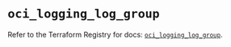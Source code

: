 # `oci_logging_log_group`

Refer to the Terraform Registry for docs: [`oci_logging_log_group`](https://registry.terraform.io/providers/oracle/oci/7.19.0/docs/resources/logging_log_group).
